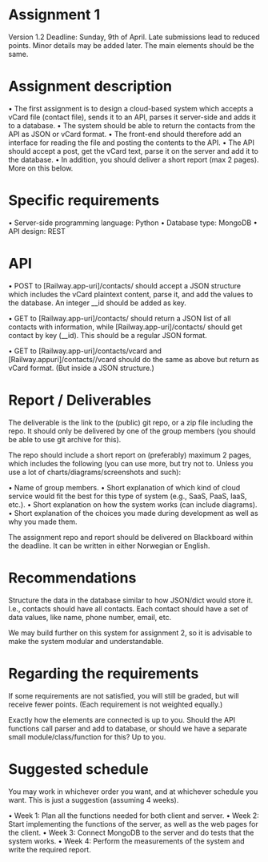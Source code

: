 # Assignment 1 
Version 1.2
Deadline: Sunday, 9th of April. Late submissions lead to reduced points.
Minor details may be added later. The main elements should be the same.


# Assignment description 
• The first assignment is to design a cloud-based system which accepts a vCard file (contact
file), sends it to an API, parses it server-side and adds it to a database. 
• The system should be able to return the contacts from the API as JSON or vCard format.
• The front-end should therefore add an interface for reading the file and posting the contents to the API. 
• The API should accept a post, get the vCard text, parse it on the server and add it to the database.
• In addition, you should deliver a short report (max 2 pages). More on this below.


# Specific requirements 
• Server-side programming language: Python
• Database type: MongoDB
• API design: REST


# API 
• POST to [Railway.app-uri]/contacts/ should accept a JSON structure which
includes the vCard plaintext content, parse it, and add the values to the database. An
integer __id should be added as key.

• GET to [Railway.app-uri]/contacts/ should return a JSON list of all contacts
with information, while [Railway.app-uri]/contacts/<id> should get
contact by key (__id). This should be a regular JSON format.

• GET to [Railway.app-uri]/contacts/vcard and [Railway.appuri]/contacts/<id>/vcard should do the same as above but return as vCard
format. (But inside a JSON structure.)


# Report / Deliverables 
The deliverable is the link to the (public) git repo, or a zip file including the repo. It should
only be delivered by one of the group members (you should be able to use git archive for this).

The repo should include a short report on (preferably) maximum 2 pages, which includes
the following (you can use more, but try not to. Unless you use a lot of charts/diagrams/screenshots and such):

• Name of group members.
• Short explanation of which kind of cloud service would fit the best for this type of system (e.g., SaaS, PaaS, IaaS, etc.).
• Short explanation on how the system works (can include diagrams).
• Short explanation of the choices you made during development as well as why you made them.

The assignment repo and report should be delivered on Blackboard within the deadline. It
can be written in either Norwegian or English.


# Recommendations 
Structure the data in the database similar to how JSON/dict would store it. I.e., contacts
should have all contacts. Each contact should have a set of data values, like name, phone
number, email, etc.

We may build further on this system for assignment 2, so it is advisable to make the system
modular and understandable.


# Regarding the requirements 
If some requirements are not satisfied, you will still be graded, but will receive fewer points.
(Each requirement is not weighted equally.)

Exactly how the elements are connected is up to you. Should the API functions call parser
and add to database, or should we have a separate small module/class/function for this? Up
to you.


# Suggested schedule 
You may work in whichever order you want, and at whichever schedule you want. This is
just a suggestion (assuming 4 weeks).

• Week 1: Plan all the functions needed for both client and server.
• Week 2: Start implementing the functions of the server, as well as the web pages for the client.
• Week 3: Connect MongoDB to the server and do tests that the system works.
• Week 4: Perform the measurements of the system and write the required report.